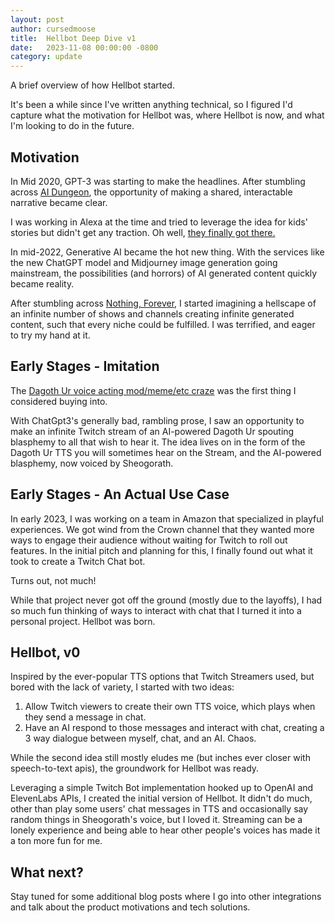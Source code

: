 ```yaml
---
layout: post
author: cursedmoose
title:  Hellbot Deep Dive v1
date:   2023-11-08 00:00:00 -0800
category: update
---
```

A brief overview of how Hellbot started.

It's been a while since I've written anything technical, so I figured I'd capture what the motivation for Hellbot was, where Hellbot is now, and what I'm looking to do in the future.

## Motivation
In Mid 2020, GPT-3 was starting to make the headlines. After stumbling across [AI Dungeon](https://aidungeon.com/), the opportunity of making a shared, interactable narrative became clear.

I was working in Alexa at the time and tried to leverage the idea for kids' stories but didn't get any traction. Oh well, [they finally got there.](https://www.theverge.com/2023/9/20/23880764/amazon-ai-alexa-generative-llm-smart-home)

In mid-2022, Generative AI became the hot new thing. With the services like the new ChatGPT model and Midjourney image generation going mainstream, the possibilities (and horrors) of AI generated content quickly became reality.

After stumbling across [Nothing, Forever](https://www.twitch.tv/watchmeforever), I started imagining a hellscape of an infinite number of shows and channels creating infinite generated content, such that every niche could be fulfilled. I was terrified, and eager to try my hand at it.

## Early Stages - Imitation
The [Dagoth Ur voice acting mod/meme/etc craze](https://www.pcgamer.com/modders-are-using-ai-to-put-voice-acting-in-morrowind-and-im-impressed-and-concerned-all-at-once/) was the first thing I considered buying into.

With ChatGpt3's generally bad, rambling prose, I saw an opportunity to make an infinite Twitch stream of an AI-powered Dagoth Ur spouting blasphemy to all that wish to hear it. The idea lives on in the form of the Dagoth Ur TTS you will sometimes hear on the Stream, and the AI-powered blasphemy, now voiced by Sheogorath.

## Early Stages - An Actual Use Case
In early 2023, I was working on a team in Amazon that specialized in playful experiences. We got wind from the Crown channel that they wanted more ways to engage their audience without waiting for Twitch to roll out features. In the initial pitch and planning for this, I finally found out what it took to create a Twitch Chat bot. 

Turns out, not much! 

While that project never got off the ground (mostly due to the layoffs), I had so much fun thinking of ways to interact with chat that I turned it into a personal project. Hellbot was born. 

## Hellbot, v0
Inspired by the ever-popular TTS options that Twitch Streamers used, but bored with the lack of variety, I started with two ideas:
1. Allow Twitch viewers to create their own TTS voice, which plays when they send a message in chat.
2. Have an AI respond to those messages and interact with chat, creating a 3 way dialogue between myself, chat, and an AI. Chaos.

While the second idea still mostly eludes me (but inches ever closer with speech-to-text apis), the groundwork for Hellbot was ready.

Leveraging a simple Twitch Bot implementation hooked up to OpenAI and ElevenLabs APIs, I created the initial version of Hellbot. It didn't do much, other than play some users' chat messages in TTS and occasionally say random things in Sheogorath's voice, but I loved it. Streaming can be a lonely experience and being able to hear other people's voices has made it a ton more fun for me.

## What next?
Stay tuned for some additional blog posts where I go into other integrations and talk about the product motivations and tech solutions.